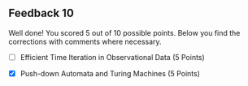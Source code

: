 ## Feedback 10

Well done! You scored 5 out of 10 possible points. Below you find the corrections with comments where necessary.

- [ ] Efficient Time Iteration in Observational Data (5 Points)

- [x] Push-down Automata and Turing Machines (5 Points)
